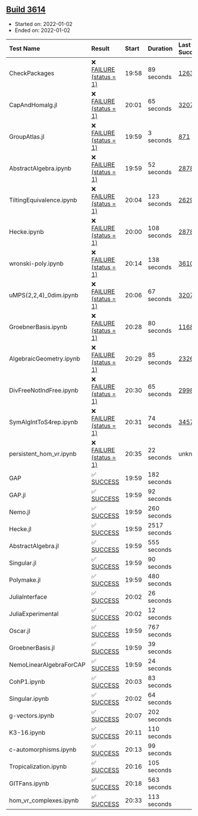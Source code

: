 ## [Build 3614](https://oscarci.mathematik.uni-kl.de/job/oscar-stable/3614/)

* Started on: 2022-01-02
* Ended on: 2022-01-02

| Test Name    | Result | Start | Duration | Last Success | First Failure |
|:-------------|:-------|:------|:---------|:-------------|:--------------|
| CheckPackages | ❌ [FAILURE (status = 1)](https://oscarci.mathematik.uni-kl.de/job/oscar-stable/3614/artifact/logs/build-3614/CheckPackages.log) | 19:58 | 89 seconds | [1263](https://oscarci.mathematik.uni-kl.de/job/oscar-stable/1263/) | [1264](https://oscarci.mathematik.uni-kl.de/job/oscar-stable/1264/) |
| CapAndHomalg.jl | ❌ [FAILURE (status = 1)](https://oscarci.mathematik.uni-kl.de/job/oscar-stable/3614/artifact/logs/build-3614/CapAndHomalg.jl.log) | 20:01 | 65 seconds | [3207](https://oscarci.mathematik.uni-kl.de/job/oscar-stable/3207/) | [3208](https://oscarci.mathematik.uni-kl.de/job/oscar-stable/3208/) |
| GroupAtlas.jl | ❌ [FAILURE (status = 1)](https://oscarci.mathematik.uni-kl.de/job/oscar-stable/3614/artifact/logs/build-3614/GroupAtlas.jl.log) | 19:59 | 3 seconds | [871](https://oscarci.mathematik.uni-kl.de/job/oscar-stable/871/) | [872](https://oscarci.mathematik.uni-kl.de/job/oscar-stable/872/) |
| AbstractAlgebra.ipynb | ❌ [FAILURE (status = 1)](https://oscarci.mathematik.uni-kl.de/job/oscar-stable/3614/artifact/logs/build-3614/AbstractAlgebra.ipynb.log) | 19:59 | 52 seconds | [2878](https://oscarci.mathematik.uni-kl.de/job/oscar-stable/2878/) | [2879](https://oscarci.mathematik.uni-kl.de/job/oscar-stable/2879/) |
| TiltingEquivalence.ipynb | ❌ [FAILURE (status = 1)](https://oscarci.mathematik.uni-kl.de/job/oscar-stable/3614/artifact/logs/build-3614/TiltingEquivalence.ipynb.log) | 20:04 | 123 seconds | [2629](https://oscarci.mathematik.uni-kl.de/job/oscar-stable/2629/) | [2630](https://oscarci.mathematik.uni-kl.de/job/oscar-stable/2630/) |
| Hecke.ipynb | ❌ [FAILURE (status = 1)](https://oscarci.mathematik.uni-kl.de/job/oscar-stable/3614/artifact/logs/build-3614/Hecke.ipynb.log) | 20:00 | 108 seconds | [2878](https://oscarci.mathematik.uni-kl.de/job/oscar-stable/2878/) | [2879](https://oscarci.mathematik.uni-kl.de/job/oscar-stable/2879/) |
| wronski-poly.ipynb | ❌ [FAILURE (status = 1)](https://oscarci.mathematik.uni-kl.de/job/oscar-stable/3614/artifact/logs/build-3614/wronski-poly.ipynb.log) | 20:14 | 138 seconds | [3610](https://oscarci.mathematik.uni-kl.de/job/oscar-stable/3610/) | [3611](https://oscarci.mathematik.uni-kl.de/job/oscar-stable/3611/) |
| uMPS(2,2,4)_0dim.ipynb | ❌ [FAILURE (status = 1)](https://oscarci.mathematik.uni-kl.de/job/oscar-stable/3614/artifact/logs/build-3614/uMPS-2-2-4-_0dim.ipynb.log) | 20:06 | 67 seconds | [3207](https://oscarci.mathematik.uni-kl.de/job/oscar-stable/3207/) | [3208](https://oscarci.mathematik.uni-kl.de/job/oscar-stable/3208/) |
| GroebnerBasis.ipynb | ❌ [FAILURE (status = 1)](https://oscarci.mathematik.uni-kl.de/job/oscar-stable/3614/artifact/logs/build-3614/GroebnerBasis.ipynb.log) | 20:28 | 80 seconds | [1168](https://oscarci.mathematik.uni-kl.de/job/oscar-stable/1168/) | [1169](https://oscarci.mathematik.uni-kl.de/job/oscar-stable/1169/) |
| AlgebraicGeometry.ipynb | ❌ [FAILURE (status = 1)](https://oscarci.mathematik.uni-kl.de/job/oscar-stable/3614/artifact/logs/build-3614/AlgebraicGeometry.ipynb.log) | 20:29 | 85 seconds | [2326](https://oscarci.mathematik.uni-kl.de/job/oscar-stable/2326/) | [2327](https://oscarci.mathematik.uni-kl.de/job/oscar-stable/2327/) |
| DivFreeNotIndFree.ipynb | ❌ [FAILURE (status = 1)](https://oscarci.mathematik.uni-kl.de/job/oscar-stable/3614/artifact/logs/build-3614/DivFreeNotIndFree.ipynb.log) | 20:30 | 65 seconds | [2998](https://oscarci.mathematik.uni-kl.de/job/oscar-stable/2998/) | [2999](https://oscarci.mathematik.uni-kl.de/job/oscar-stable/2999/) |
| SymAlgIntToS4rep.ipynb | ❌ [FAILURE (status = 1)](https://oscarci.mathematik.uni-kl.de/job/oscar-stable/3614/artifact/logs/build-3614/SymAlgIntToS4rep.ipynb.log) | 20:31 | 74 seconds | [3457](https://oscarci.mathematik.uni-kl.de/job/oscar-stable/3457/) | [3458](https://oscarci.mathematik.uni-kl.de/job/oscar-stable/3458/) |
| persistent_hom_vr.ipynb | ❌ [FAILURE (status = 1)](https://oscarci.mathematik.uni-kl.de/job/oscar-stable/3614/artifact/logs/build-3614/persistent_hom_vr.ipynb.log) | 20:35 | 22 seconds | unknown | unknown |
| GAP | ✅ [SUCCESS](https://oscarci.mathematik.uni-kl.de/job/oscar-stable/3614/artifact/logs/build-3614/GAP.log) | 19:59 | 182 seconds |  |  |
| GAP.jl | ✅ [SUCCESS](https://oscarci.mathematik.uni-kl.de/job/oscar-stable/3614/artifact/logs/build-3614/GAP.jl.log) | 19:59 | 92 seconds |  |  |
| Nemo.jl | ✅ [SUCCESS](https://oscarci.mathematik.uni-kl.de/job/oscar-stable/3614/artifact/logs/build-3614/Nemo.jl.log) | 19:59 | 260 seconds |  |  |
| Hecke.jl | ✅ [SUCCESS](https://oscarci.mathematik.uni-kl.de/job/oscar-stable/3614/artifact/logs/build-3614/Hecke.jl.log) | 19:59 | 2517 seconds |  |  |
| AbstractAlgebra.jl | ✅ [SUCCESS](https://oscarci.mathematik.uni-kl.de/job/oscar-stable/3614/artifact/logs/build-3614/AbstractAlgebra.jl.log) | 19:59 | 555 seconds |  |  |
| Singular.jl | ✅ [SUCCESS](https://oscarci.mathematik.uni-kl.de/job/oscar-stable/3614/artifact/logs/build-3614/Singular.jl.log) | 19:59 | 90 seconds |  |  |
| Polymake.jl | ✅ [SUCCESS](https://oscarci.mathematik.uni-kl.de/job/oscar-stable/3614/artifact/logs/build-3614/Polymake.jl.log) | 19:59 | 480 seconds |  |  |
| JuliaInterface | ✅ [SUCCESS](https://oscarci.mathematik.uni-kl.de/job/oscar-stable/3614/artifact/logs/build-3614/JuliaInterface.log) | 20:02 | 26 seconds |  |  |
| JuliaExperimental | ✅ [SUCCESS](https://oscarci.mathematik.uni-kl.de/job/oscar-stable/3614/artifact/logs/build-3614/JuliaExperimental.log) | 20:02 | 12 seconds |  |  |
| Oscar.jl | ✅ [SUCCESS](https://oscarci.mathematik.uni-kl.de/job/oscar-stable/3614/artifact/logs/build-3614/Oscar.jl.log) | 19:59 | 767 seconds |  |  |
| GroebnerBasis.jl | ✅ [SUCCESS](https://oscarci.mathematik.uni-kl.de/job/oscar-stable/3614/artifact/logs/build-3614/GroebnerBasis.jl.log) | 19:59 | 39 seconds |  |  |
| NemoLinearAlgebraForCAP | ✅ [SUCCESS](https://oscarci.mathematik.uni-kl.de/job/oscar-stable/3614/artifact/logs/build-3614/NemoLinearAlgebraForCAP.log) | 19:59 | 24 seconds |  |  |
| CohP1.ipynb | ✅ [SUCCESS](https://oscarci.mathematik.uni-kl.de/job/oscar-stable/3614/artifact/logs/build-3614/CohP1.ipynb.log) | 20:03 | 83 seconds |  |  |
| Singular.ipynb | ✅ [SUCCESS](https://oscarci.mathematik.uni-kl.de/job/oscar-stable/3614/artifact/logs/build-3614/Singular.ipynb.log) | 20:02 | 64 seconds |  |  |
| g-vectors.ipynb | ✅ [SUCCESS](https://oscarci.mathematik.uni-kl.de/job/oscar-stable/3614/artifact/logs/build-3614/g-vectors.ipynb.log) | 20:07 | 202 seconds |  |  |
| K3-16.ipynb | ✅ [SUCCESS](https://oscarci.mathematik.uni-kl.de/job/oscar-stable/3614/artifact/logs/build-3614/K3-16.ipynb.log) | 20:11 | 110 seconds |  |  |
| c-automorphisms.ipynb | ✅ [SUCCESS](https://oscarci.mathematik.uni-kl.de/job/oscar-stable/3614/artifact/logs/build-3614/c-automorphisms.ipynb.log) | 20:13 | 99 seconds |  |  |
| Tropicalization.ipynb | ✅ [SUCCESS](https://oscarci.mathematik.uni-kl.de/job/oscar-stable/3614/artifact/logs/build-3614/Tropicalization.ipynb.log) | 20:16 | 105 seconds |  |  |
| GITFans.ipynb | ✅ [SUCCESS](https://oscarci.mathematik.uni-kl.de/job/oscar-stable/3614/artifact/logs/build-3614/GITFans.ipynb.log) | 20:18 | 563 seconds |  |  |
| hom_vr_complexes.ipynb | ✅ [SUCCESS](https://oscarci.mathematik.uni-kl.de/job/oscar-stable/3614/artifact/logs/build-3614/hom_vr_complexes.ipynb.log) | 20:33 | 113 seconds |  |  |
